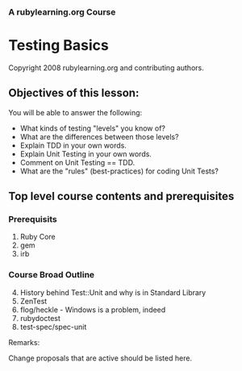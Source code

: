 ### A rubylearning.org Course
# Testing Basics
Copyright 2008 rubylearning.org and contributing authors.

## Objectives of this lesson:
You will be able to answer the following:
+ What kinds of testing "levels" you know of? 
+ What are the differences between those levels? 
+ Explain TDD in your own words.  
+ Explain Unit Testing in your own words.
+ Comment on Unit Testing == TDD.
+ What are the "rules" (best-practices) for coding Unit Tests?

## Top level course contents and prerequisites

### Prerequisits

1. Ruby Core
2. gem
3. irb

### Course Broad Outline

4. History behind Test::Unit and why is in Standard Library
5. ZenTest
6. flog/heckle - Windows is a problem, indeed
7. rubydoctest
8. test-spec/spec-unit


Remarks:

Change proposals that are active should be listed here.
